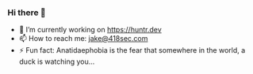 ### Hi there 👋

- 🔭 I’m currently working on https://huntr.dev
- 📫 How to reach me: jake@418sec.com
- ⚡ Fun fact: Anatidaephobia is the fear that somewhere in the world, a duck is watching you...

<!--
**Jmimoni/Jmimoni** is a ✨ _special_ ✨ repository because its `README.md` (this file) appears on your GitHub profile.

Here are some ideas to get you started:

- 🔭 I’m currently working on ...
- 🌱 I’m currently learning ...
- 👯 I’m looking to collaborate on huntr.dev
- 🤔 I’m looking for help with ...
- 💬 Ask me about ...
- 📫 How to reach me:
- 😄 Pronouns: ...
- ⚡ Fun fact: Anatidaephobia is the fear that somewhere in the world, there is a duck watching you...
-->
